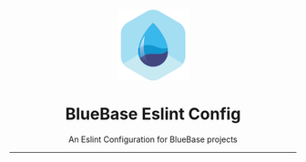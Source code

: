 <div align="center">
	<img width=125 height=125 src="logo.png">
  <h1>
		BlueBase Eslint Config
	</h1>
  <p>An Eslint Configuration for BlueBase projects</p>
</div>

<hr />
